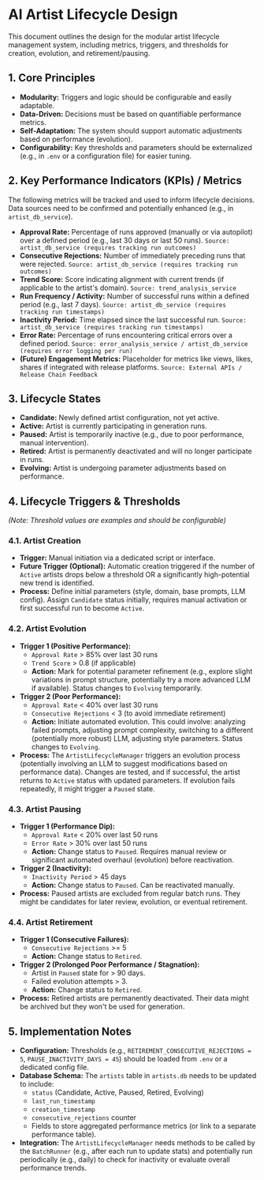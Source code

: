 # AI Artist Lifecycle Design

This document outlines the design for the modular artist lifecycle management system, including metrics, triggers, and thresholds for creation, evolution, and retirement/pausing.

## 1. Core Principles

- **Modularity:** Triggers and logic should be configurable and easily adaptable.
- **Data-Driven:** Decisions must be based on quantifiable performance metrics.
- **Self-Adaptation:** The system should support automatic adjustments based on performance (evolution).
- **Configurability:** Key thresholds and parameters should be externalized (e.g., in `.env` or a configuration file) for easier tuning.

## 2. Key Performance Indicators (KPIs) / Metrics

The following metrics will be tracked and used to inform lifecycle decisions. Data sources need to be confirmed and potentially enhanced (e.g., in `artist_db_service`).

- **Approval Rate:** Percentage of runs approved (manually or via autopilot) over a defined period (e.g., last 30 days or last 50 runs). `Source: artist_db_service (requires tracking run outcomes)`
- **Consecutive Rejections:** Number of immediately preceding runs that were rejected. `Source: artist_db_service (requires tracking run outcomes)`
- **Trend Score:** Score indicating alignment with current trends (if applicable to the artist's domain). `Source: trend_analysis_service`
- **Run Frequency / Activity:** Number of successful runs within a defined period (e.g., last 7 days). `Source: artist_db_service (requires tracking run timestamps)`
- **Inactivity Period:** Time elapsed since the last successful run. `Source: artist_db_service (requires tracking run timestamps)`
- **Error Rate:** Percentage of runs encountering critical errors over a defined period. `Source: error_analysis_service / artist_db_service (requires error logging per run)`
- **(Future) Engagement Metrics:** Placeholder for metrics like views, likes, shares if integrated with release platforms. `Source: External APIs / Release Chain Feedback`

## 3. Lifecycle States

- **Candidate:** Newly defined artist configuration, not yet active.
- **Active:** Artist is currently participating in generation runs.
- **Paused:** Artist is temporarily inactive (e.g., due to poor performance, manual intervention).
- **Retired:** Artist is permanently deactivated and will no longer participate in runs.
- **Evolving:** Artist is undergoing parameter adjustments based on performance.

## 4. Lifecycle Triggers & Thresholds

*(Note: Threshold values are examples and should be configurable)*

### 4.1. Artist Creation

- **Trigger:** Manual initiation via a dedicated script or interface.
- **Future Trigger (Optional):** Automatic creation triggered if the number of `Active` artists drops below a threshold OR a significantly high-potential new trend is identified.
- **Process:** Define initial parameters (style, domain, base prompts, LLM config). Assign `Candidate` status initially, requires manual activation or first successful run to become `Active`.

### 4.2. Artist Evolution

- **Trigger 1 (Positive Performance):**
    - `Approval Rate` > 85% over last 30 runs
    - `Trend Score` > 0.8 (if applicable)
    - **Action:** Mark for potential parameter refinement (e.g., explore slight variations in prompt structure, potentially try a more advanced LLM if available). Status changes to `Evolving` temporarily.
- **Trigger 2 (Poor Performance):**
    - `Approval Rate` < 40% over last 30 runs
    - `Consecutive Rejections` < 3 (to avoid immediate retirement)
    - **Action:** Initiate automated evolution. This could involve: analyzing failed prompts, adjusting prompt complexity, switching to a different (potentially more robust) LLM, adjusting style parameters. Status changes to `Evolving`.
- **Process:** The `ArtistLifecycleManager` triggers an evolution process (potentially involving an LLM to suggest modifications based on performance data). Changes are tested, and if successful, the artist returns to `Active` status with updated parameters. If evolution fails repeatedly, it might trigger a `Paused` state.

### 4.3. Artist Pausing

- **Trigger 1 (Performance Dip):**
    - `Approval Rate` < 20% over last 50 runs
    - `Error Rate` > 30% over last 50 runs
    - **Action:** Change status to `Paused`. Requires manual review or significant automated overhaul (evolution) before reactivation.
- **Trigger 2 (Inactivity):**
    - `Inactivity Period` > 45 days
    - **Action:** Change status to `Paused`. Can be reactivated manually.
- **Process:** Paused artists are excluded from regular batch runs. They might be candidates for later review, evolution, or eventual retirement.

### 4.4. Artist Retirement

- **Trigger 1 (Consecutive Failures):**
    - `Consecutive Rejections` >= 5
    - **Action:** Change status to `Retired`.
- **Trigger 2 (Prolonged Poor Performance / Stagnation):**
    - Artist in `Paused` state for > 90 days.
    - Failed evolution attempts > 3.
    - **Action:** Change status to `Retired`.
- **Process:** Retired artists are permanently deactivated. Their data might be archived but they won't be used for generation.

## 5. Implementation Notes

- **Configuration:** Thresholds (e.g., `RETIREMENT_CONSECUTIVE_REJECTIONS = 5`, `PAUSE_INACTIVITY_DAYS = 45`) should be loaded from `.env` or a dedicated config file.
- **Database Schema:** The `artists` table in `artists.db` needs to be updated to include:
    - `status` (Candidate, Active, Paused, Retired, Evolving)
    - `last_run_timestamp`
    - `creation_timestamp`
    - `consecutive_rejections` counter
    - Fields to store aggregated performance metrics (or link to a separate performance table).
- **Integration:** The `ArtistLifecycleManager` needs methods to be called by the `BatchRunner` (e.g., after each run to update stats) and potentially run periodically (e.g., daily) to check for inactivity or evaluate overall performance trends.

